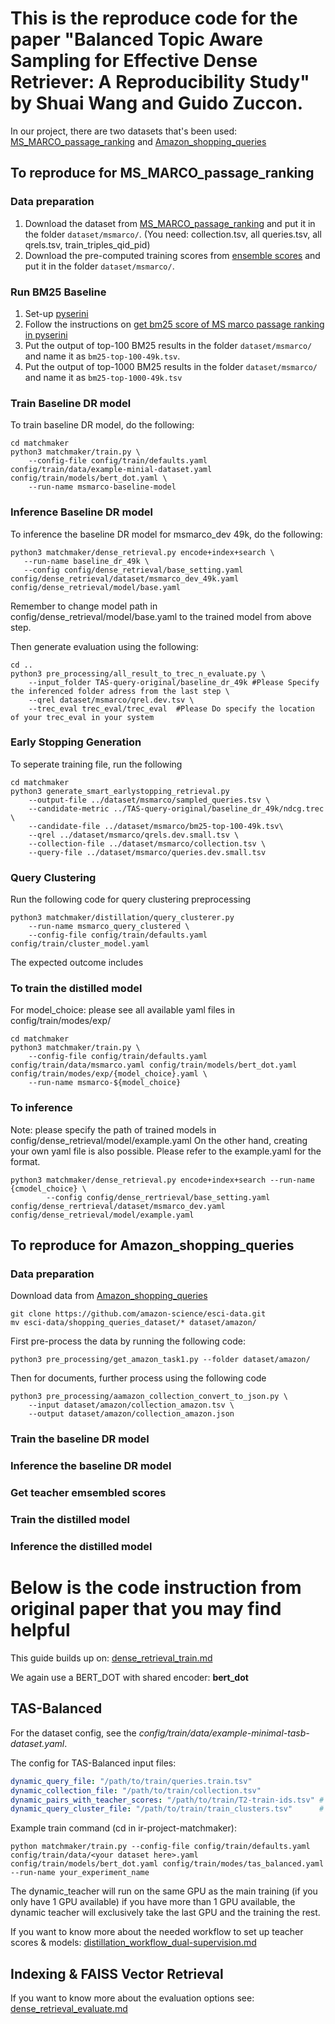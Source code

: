 # This is the reproduce code for the paper "Balanced Topic Aware Sampling for Effective Dense Retriever: A Reproducibility Study" by Shuai Wang and Guido Zuccon.


In our project, there are two datasets that's been used: [MS_MARCO_passage_ranking](https://microsoft.github.io/msmarco/Datasets.html) and [Amazon_shopping_queries](https://github.com/amazon-science/esci-data)

## To reproduce for MS_MARCO_passage_ranking

### Data preparation
1. Download the dataset from [MS_MARCO_passage_ranking](https://microsoft.github.io/msmarco/Datasets.html) and put it in the folder `dataset/msmarco/`. (You need: collection.tsv, all queries.tsv, all qrels.tsv, train_triples_qid_pid)
2. Download the pre-computed training scores from [ensemble scores](https://zenodo.org/record/4068216) and put it in the folder `dataset/msmarco/`.


### Run BM25 Baseline

1. Set-up [pyserini](https://github.com/castorini/pyserini)
2. Follow the instructions on [get bm25 score of MS marco passage ranking in pyserini](https://github.com/castorini/pyserini/blob/master/docs/experiments-msmarco-passage.md)
3. Put the output of top-100 BM25 results in the folder `dataset/msmarco/` and name it as `bm25-top-100-49k.tsv`.
4. Put the output of top-1000 BM25 results in the folder `dataset/msmarco/` and name it as `bm25-top-1000-49k.tsv`

### Train Baseline DR model

To train baseline DR model, do the following:
````
cd matchmaker
python3 matchmaker/train.py \
    --config-file config/train/defaults.yaml config/train/data/example-minial-dataset.yaml config/train/models/bert_dot.yaml \
    --run-name msmarco-baseline-model
````

### Inference Baseline DR model

To inference the baseline DR model for msmarco_dev 49k, do the following:
````
python3 matchmaker/dense_retrieval.py encode+index+search \
   --run-name baseline_dr_49k \
   --config config/dense_retrieval/base_setting.yaml config/dense_retrieval/dataset/msmarco_dev_49k.yaml config/dense_retrieval/model/base.yaml
````
Remember to change model path in config/dense_retrieval/model/base.yaml to the trained model from above step.

Then generate evaluation using the following: 

````
cd ..
python3 pre_processing/all_result_to_trec_n_evaluate.py \
    --input_folder TAS-query-original/baseline_dr_49k #Please Specify the inferenced folder adress from the last step \
    --qrel dataset/msmarco/qrel.dev.tsv \
    --trec_eval trec_eval/trec_eval  #Please Do specify the location of your trec_eval in your system
````

### Early Stopping Generation
To seperate training file, run the following
````
cd matchmaker
python3 generate_smart_earlystopping_retrieval.py 
    --output-file ../dataset/msmarco/sampled_queries.tsv \
    --candidate-metric ../TAS-query-original/baseline_dr_49k/ndcg.trec \
    --candidate-file ../dataset/msmarco/bm25-top-100-49k.tsv\
    --qrel ../dataset/msmarco/qrels.dev.small.tsv \
    --collection-file ../dataset/msmarco/collection.tsv \
    --query-file ../dataset/msmarco/queries.dev.small.tsv
````

### Query Clustering
Run the following code for query clustering preprocessing
````
python3 matchmaker/distillation/query_clusterer.py 
    --run-name msmarco_query_clustered \
    --config-file config/train/defaults.yaml config/train/cluster_model.yaml
````
The expected outcome includes 


### To train the distilled model
For model_choice: please see all available yaml files in config/train/modes/exp/
````
cd matchmaker
python3 matchmaker/train.py \
    --config-file config/train/defaults.yaml config/train/data/msmarco.yaml config/train/models/bert_dot.yaml config/train/modes/exp/{model_choice}.yaml \
    --run-name msmarco-${model_choice}
````

### To inference

Note: please specify the path of trained models in config/dense_retrieval/model/example.yaml
On the other hand, creating your own yaml file is also possible. Please refer to the example.yaml for the format.
````
python3 matchmaker/dense_retrieval.py encode+index+search --run-name {cmodel_choice} \
        --config config/dense_rertrieval/base_setting.yaml config/dense_rertrieval/dataset/msmarco_dev.yaml config/dense_retrieval/model/example.yaml
````


## To reproduce for Amazon_shopping_queries

### Data preparation

Download data from [Amazon_shopping_queries](https://github.com/amazon-science/esci-data)

````
git clone https://github.com/amazon-science/esci-data.git
mv esci-data/shopping_queries_dataset/* dataset/amazon/
````

First pre-process the data by running the following code:

````
python3 pre_processing/get_amazon_task1.py --folder dataset/amazon/
````

Then for documents, further process using the following code

````
python3 pre_processing/aamazon_collection_convert_to_json.py \
    --input dataset/amazon/collection_amazon.tsv \
    --output dataset/amazon/collection_amazon.json
````


### Train the baseline DR model


### Inference the baseline DR model


### Get teacher emsembled scores


### Train the distilled model


### Inference the distilled model








# Below is the code instruction from original paper that you may find helpful

This guide builds up on: [dense_retrieval_train.md](dense_retrieval_train.md)

We again use a BERT_DOT with shared encoder: **bert_dot**

## TAS-Balanced

For the dataset config, see the *config/train/data/example-minimal-tasb-dataset.yaml*.

The config for TAS-Balanced input files:
````yaml
dynamic_query_file: "/path/to/train/queries.train.tsv"
dynamic_collection_file: "/path/to/train/collection.tsv"
dynamic_pairs_with_teacher_scores: "/path/to/train/T2-train-ids.tsv" # output of matchmaker/distillation/teacher_textscore_to_ids.py (from single model pairwise scores or the ensemble)
dynamic_query_cluster_file: "/path/to/train/train_clusters.tsv"      # generate it with matchmaker/distillation/query_clusterer.py (and a baseline dense retrieval model)
````

Example train command (cd in ir-project-matchmaker):
````
python matchmaker/train.py --config-file config/train/defaults.yaml config/train/data/<your dataset here>.yaml config/train/models/bert_dot.yaml config/train/modes/tas_balanced.yaml --run-name your_experiment_name
````

The dynamic_teacher will run on the same GPU as the main training (if you only have 1 GPU available) if you have more than 1 GPU available, the dynamic teacher will exclusively take the last GPU and the training the rest.


If you want to know more about the needed workflow to set up teacher scores & models: [distillation_workflow_dual-supervision.md](distillation_workflow_dual-supervision.md)

## Indexing & FAISS Vector Retrieval

If you want to know more about the evaluation options see: [dense_retrieval_evaluate.md](dense_retrieval_evaluate.md)
